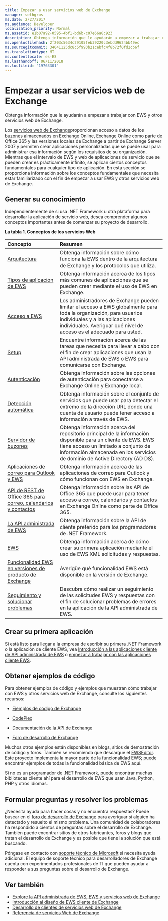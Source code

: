 ```yaml
---
title: Empezar a usar servicios web de Exchange
manager: sethgros
ms.date: 2/27/2017
ms.audience: Developer
localization_priority: Normal
ms.assetid: e1b07a92-0595-4bf1-bd6b-c07e66a8c923
description: Obtenga información que le ayudarán a empezar a trabajar con EWS y otros servicios web de Exchange.
ms.openlocfilehash: 2f203c5634c29105feb39220c3ebdd9624bb49ec
ms.sourcegitcommit: 34041125dc8c5f993b21cebfc4f8b72f0fd2cb6f
ms.translationtype: MT
ms.contentlocale: es-ES
ms.lasthandoff: 06/11/2018
ms.locfileid: "19763301"
---
```

# <a name="start-using-web-services-in-exchange"></a>Empezar a usar servicios web de Exchange

Obtenga información que le ayudarán a empezar a trabajar con EWS y otros servicios web de Exchange.
  
Los [servicios web de Exchange](explore-the-ews-managed-api-ews-and-web-services-in-exchange.md)proporcionan acceso a datos de los buzones almacenados en Exchange Online, Exchange Online como parte de Office 365 y las versiones locales de Exchange a partir de Exchange Server 2007 y permiten crear aplicaciones personalizadas que se puede usar para administrar esa información según los requisitos de su organización. Mientras que el intervalo de EWS y web de aplicaciones de servicio que se pueden crear es prácticamente infinito, se aplican ciertos conceptos fundamentales para cualquier tipo de aplicación. En esta sección se proporciona información sobre los conceptos fundamentales que necesita estar familiarizado con el fin de empezar a usar EWS y otros servicios web de Exchange. 
  
## <a name="build-your-knowledge"></a>Generar su conocimiento
<a name="bk_Knowledge"> </a>

Independientemente de si usa .NET Framework u otra plataforma para desarrollar la aplicación de servicio web, desea comprender algunos conceptos importantes antes de comenzar su proyecto de desarrollo. 
  
**La tabla 1. Conceptos de los servicios Web**

|**Concepto**|**Resumen**|
|:-----|:-----|
|[Arquitectura](ews-applications-and-the-exchange-architecture.md) <br/> |Obtenga información sobre cómo funciona la EWS dentro de la arquitectura de Exchange y los protocolos que utiliza.  <br/> |
|[Tipos de aplicación de EWS](ews-application-types.md) <br/> |Obtenga información acerca de los tipos más comunes de aplicaciones que se pueden crear mediante el uso de EWS en Exchange.  <br/> |
|[Acceso a EWS](controlling-client-application-access-to-ews-in-exchange.md) <br/> |Los administradores de Exchange pueden limitar el acceso a EWS globalmente para toda la organización, para usuarios individuales y a las aplicaciones individuales. Averiguar qué nivel de acceso es el adecuado para usted.  <br/> |
|[Setup](setting-up-your-ews-application.md) <br/> |Encuentre información acerca de las tareas que necesita para llevar a cabo con el fin de crear aplicaciones que usan la API administrada de EWS o EWS para comunicarse con Exchange.  <br/> |
|[Autenticación](authentication-and-ews-in-exchange.md) <br/> |Obtenga información sobre las opciones de autenticación para conectarse a Exchange Online y Exchange local.  <br/> |
|[Detección automática](autodiscover-for-exchange.md) <br/> |Obtenga información sobre el conjunto de servicios que puede usar para detectar el extremo de la dirección URL donde una cuenta de usuario puede tener acceso a información a través de EWS.  <br/> |
|[Servidor de buzones](http://technet.microsoft.com/en-us/library/jj150491%28v=exchg.150%29.aspx) <br/> |Obtenga información acerca del repositorio principal de la información disponible para un cliente de EWS. EWS tiene acceso un limitado a conjunto de información almacenada en los servicios de dominio de Active Directory (AD DS).  <br/> |
|[Aplicaciones de correo para Outlook y EWS](mail-apps-for-outlook-and-ews-in-exchange.md) <br/> |Obtenga información acerca de las aplicaciones de correo para Outlook y cómo funcionan con EWS en Exchange.  <br/> |
|[API de REST de Office 365 para correo, calendarios y contactos](office-365-rest-apis-for-mail-calendars-and-contacts.md) <br/> |Obtenga información sobre las API de Office 365 que puede usar para tener acceso a correo, calendarios y contactos en Exchange Online como parte de Office 365.  <br/> |
|[La API administrada de EWS](get-started-with-ews-managed-api-client-applications.md) <br/> |Obtenga información sobre la API de cliente preferido para los programadores de .NET Framework.  <br/> |
|[EWS](get-started-with-ews-client-applications.md) <br/> |Obtenga información acerca de cómo crear su primera aplicación mediante el uso de EWS XML solicitudes y respuestas.  <br/> |
|[Funcionalidad EWS en versiones de producto de Exchange](ews-functionality-in-exchange-product-versions.md) <br/> |Averigüe qué funcionalidad EWS está disponible en la versión de Exchange.  <br/> |
|[Seguimiento y solucionar problemas](how-to-trace-requests-responses-to-troubleshoot-ews-managed-api-applications.md) <br/> |Descubra cómo realizar un seguimiento de las solicitudes EWS y respuestas con el fin de solucionar problemas de errores en la aplicación de la API administrada de EWS.  <br/> |
   
## <a name="create-your-first-application"></a>Crear su primera aplicación
<a name="create"> </a>

Si está listo para llegar a la empresa de escribir su primera .NET Framework o la aplicación de cliente EWS, vea [Introducción a las aplicaciones cliente de API administrada de EWS](get-started-with-ews-managed-api-client-applications.md) o [empezar a trabajar con las aplicaciones cliente EWS](get-started-with-ews-client-applications.md).
  
## <a name="get-code-samples"></a>Obtener ejemplos de código
<a name="samples"> </a>

Para obtener ejemplos de código y ejemplos que muestran cómo trabajar con EWS y otros servicios web de Exchange, consulte los siguientes recursos:
  
- [Ejemplos de código de Exchange](http://code.msdn.microsoft.com/exchange)
    
- [CodePlex](http://www.codeplex.com/)
    
- [Documentación de la API de Exchange](develop-web-service-clients-for-exchange.md)
    
- [Foro de desarrollo de Exchange](http://social.technet.microsoft.com/Forums/exchange/en-US/home?forum=exchangesvrdevelopment)
    
Muchos otros ejemplos están disponibles en blogs, sitios de demostración de código y foros. También se recomienda que descargue el [EWSEditor](http://ewseditor.codeplex.com/). Este proyecto implementa la mayor parte de la funcionalidad EWS; puede encontrar ejemplos de todas la funcionalidad básica de EWS aquí.
  
Si no es un programador de .NET Framework, puede encontrar muchas bibliotecas cliente ahí para el desarrollo de EWS que usan Java, Python, PHP y otros idiomas. 
  
## <a name="ask-questions-and-solve-problems"></a>Formular preguntas y resolver los problemas
<a name="questions"> </a>

¿Necesita ayuda para hacer cosas y no encuentra respuestas? Puede buscar en el [foro de desarrollo de Exchange](http://social.technet.microsoft.com/Forums/exchange/en-US/home?forum=exchangesvrdevelopment) para averiguar si alguien ha detectado y resuelto el mismo problema. Una comunidad de colaboradores ha respondido a cientos de preguntas sobre el desarrollo de Exchange. También puede encontrar sitios de otros fabricantes, foros y blogs que tratan el desarrollo de Exchange y es posible que tiene la solución que está buscando. 
  
Póngase en contacto con [soporte técnico de Microsoft](https://support.microsoft.com/) si necesita ayuda adicional. El equipo de soporte técnico para desarrolladores de Exchange cuenta con experimentados profesionales de TI que pueden ayudar a responder a sus preguntas sobre el desarrollo de Exchange. 
  
## <a name="see-also"></a>Ver también

- [Explore la API administrada de EWS, EWS y servicios web de Exchange](explore-the-ews-managed-api-ews-and-web-services-in-exchange.md) 
- [Introducción al diseño de EWS cliente de Exchange](ews-client-design-overview-for-exchange.md) 
- [Desarrollo de clientes de servicios web de Exchange](develop-web-service-clients-for-exchange.md) 
- [Referencia de servicios Web de Exchange](../web-service-reference/web-services-reference-for-exchange.md)
    

